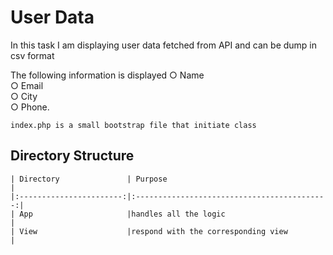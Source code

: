 # User Data

In this task I am displaying user data fetched from API and can be dump in csv format

The following information is displayed
○ Name <br>
○ Email <br>
○ City <br>
○ Phone. <br>

```shell
index.php is a small bootstrap file that initiate class
```


## Directory Structure
```
| Directory               | Purpose                                     |
|:-----------------------:|:-------------------------------------------:|
| App                     |handles all the logic                        |
| View                    |respond with the corresponding view          |
```

